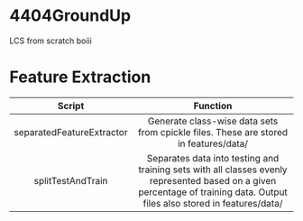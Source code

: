 # 4404GroundUp
LCS from scratch boiii


# Feature Extraction

| Script   | Function                                                                                                    |
|:----------------------------:|:-------------------------------------------------------------------------------------:|
| separatedFeatureExtractor      | Generate class-wise data sets from cpickle files. These are stored in features/data/ |
| splitTestAndTrain              | Separates data into testing and training sets with all classes evenly represented based on a given percentage of training data. Output files also stored in features/data/ |


